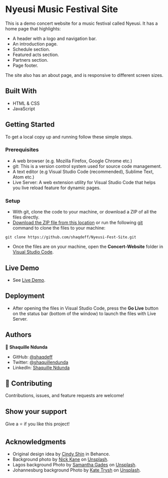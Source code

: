 # Nyeusi Music Festival Site

This is a demo concert website for a music festival called Nyeusi. It has a home page that highlights:

- A header with a logo and navigation bar.
- An introduction page.
- Schedule section.
- Featured acts section.
- Partners section.
- Page footer.

The site also has an about page, and is responsive to different screen sizes.

## Built With

- HTML & CSS
- JavaScript

## Getting Started

To get a local copy up and running follow these simple steps.

### Prerequisites

- A web browser (e.g. Mozilla Firefox, Google Chrome etc.)
- git: This is a version control system used for source code management.
- A text editor (e.g Visual Studio Code (recommended), Sublime Text, Atom etc.)
- Live Server: A web extension utility for Visual Studio Code that helps you live reload feature for dynamic pages.

### Setup

- With git, clone the code to your machine, or download a ZIP of all the files directly.
- [Download the ZIP file from this location](https://github.com/shaqdeff/Nyeusi-Fest-Site/archive/refs/heads/main.zip) or run the following [git](https://git-scm.com/) command to clone the files to your machine:

```
git clone https://github.com/shaqdeff/Nyeusi-Fest-Site.git
```

- Once the files are on your machine, open the **Concert-Website** folder in [Visual Studio Code](https://code.visualstudio.com/download).

## Live Demo
- See [Live Demo](https://shaqdeff.github.io/Nyeusi-Fest-Site/).

## Deployment

- After opening the files in Visual Studio Code, press the **Go Live** button on the status bar (bottom of the window) to launch the files with Live Server.

## Authors

👤 **Shaquille Ndunda**

- GitHub: [@shaqdeff](https://github.com/shaqdeff)
- Twitter: [@shaquillendunda](https://twitter.com/shaquillendunda)
- LinkedIn: [Shaquille Ndunda](https://www.linkedin.com/in/shaquille-ndunda-b13a95107/)

## 🤝 Contributing

Contributions, issues, and feature requests are welcome!

## Show your support

Give a ⭐️ if you like this project!

## Acknowledgments
- Original design idea by [Cindy Shin](https://www.behance.net/adagio07) in Behance.
- Background photo by [Nick Kane](https://unsplash.com/@nickkane) on [Unsplash](https://unsplash.com/photos/NMx_9N2QC5o).
- Lagos background Photo by [Samantha Gades](https://unsplash.com/@srosinger3997?utm_source=unsplash&utm_medium=referral&utm_content=creditCopyText) on [Unsplash](https://unsplash.com/photos/fIHozNWfcvs).  
- Johannesburg background Photo by [Kate Trysh](https://unsplash.com/@katetrysh?utm_source=unsplash&utm_medium=referral&utm_content=creditCopyText) on [Unsplash](https://unsplash.com/photos/E5xQlNnngO0).
  
